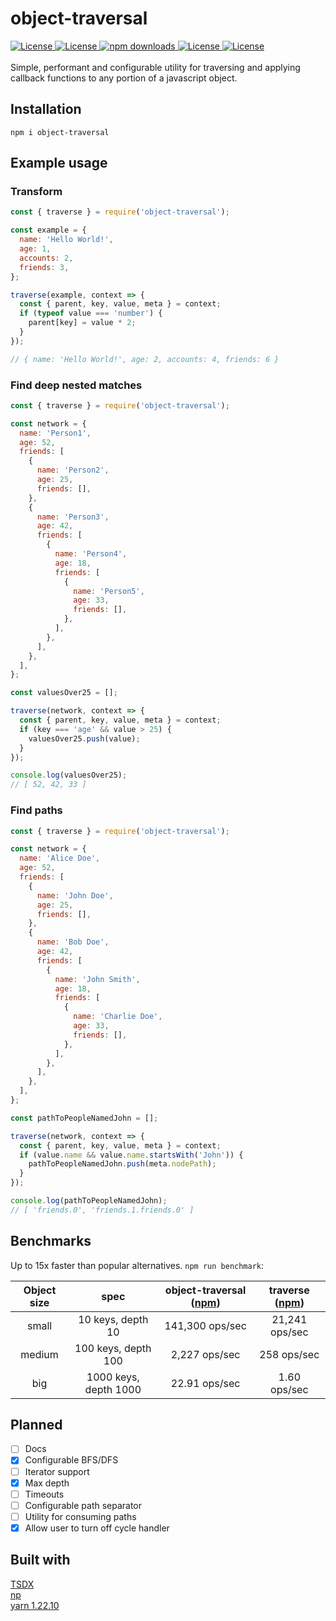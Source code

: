 # object-traversal

<div>

<a href="https://github.com/DevimalPlanet/object-traversal/actions/workflows/tests.yml">
  <img src="https://github.com/DevimalPlanet/object-traversal/actions/workflows/tests.yml/badge.svg" alt="License" />
</a>

<a href="https://codecov.io/gh/DevimalPlanet/object-traversal/branch/main/graph/badge.svg?token=JJOGZJEZBO">
  <img src="https://codecov.io/gh/DevimalPlanet/object-traversal/branch/main/graph/badge.svg?token=JJOGZJEZBO" alt="License" />
</a>

<a href="https://www.npmjs.com/package/object-traversal">
<img src="https://img.shields.io/npm/dm/object-traversal.svg" alt="npm downloads" />
</a>

<a href="https://github.com/DevimalPlanet/object-traversal/blob/master/package.json">
  <img src="https://img.shields.io/badge/dependencies-0-brightgreen" alt="License" />
</a>

<a href="https://github.com/DevimalPlanet/object-traversal/blob/master/LICENSE">
  <img src="https://img.shields.io/github/license/DevimalPlanet/object-traversal.svg" alt="License" />
</a>

</div>

<br />

<div>
Simple, performant and configurable utility for traversing and applying callback functions to any portion of a javascript object.
</div>

## Installation

    npm i object-traversal

## Example usage

### Transform

```javascript
const { traverse } = require('object-traversal');

const example = {
  name: 'Hello World!',
  age: 1,
  accounts: 2,
  friends: 3,
};

traverse(example, context => {
  const { parent, key, value, meta } = context;
  if (typeof value === 'number') {
    parent[key] = value * 2;
  }
});

// { name: 'Hello World!', age: 2, accounts: 4, friends: 6 }
```

### Find deep nested matches

```javascript
const { traverse } = require('object-traversal');

const network = {
  name: 'Person1',
  age: 52,
  friends: [
    {
      name: 'Person2',
      age: 25,
      friends: [],
    },
    {
      name: 'Person3',
      age: 42,
      friends: [
        {
          name: 'Person4',
          age: 18,
          friends: [
            {
              name: 'Person5',
              age: 33,
              friends: [],
            },
          ],
        },
      ],
    },
  ],
};

const valuesOver25 = [];

traverse(network, context => {
  const { parent, key, value, meta } = context;
  if (key === 'age' && value > 25) {
    valuesOver25.push(value);
  }
});

console.log(valuesOver25);
// [ 52, 42, 33 ]
```

### Find paths

```javascript
const { traverse } = require('object-traversal');

const network = {
  name: 'Alice Doe',
  age: 52,
  friends: [
    {
      name: 'John Doe',
      age: 25,
      friends: [],
    },
    {
      name: 'Bob Doe',
      age: 42,
      friends: [
        {
          name: 'John Smith',
          age: 18,
          friends: [
            {
              name: 'Charlie Doe',
              age: 33,
              friends: [],
            },
          ],
        },
      ],
    },
  ],
};

const pathToPeopleNamedJohn = [];

traverse(network, context => {
  const { parent, key, value, meta } = context;
  if (value.name && value.name.startsWith('John')) {
    pathToPeopleNamedJohn.push(meta.nodePath);
  }
});

console.log(pathToPeopleNamedJohn);
// [ 'friends.0', 'friends.1.friends.0' ]
```

## Benchmarks

Up to 15x faster than popular alternatives. `npm run benchmark`:

| Object size |         spec          | object-traversal ([npm](https://www.npmjs.com/package/object-traversal)) | traverse ([npm](https://www.npmjs.com/package/traverse)) |
| :---------: | :-------------------: | :----------------------------------------------------------------------: | :------------------------------------------------------: |
|    small    |   10 keys, depth 10   |                             141,300 ops/sec                              |                      21,241 ops/sec                      |
|   medium    |  100 keys, depth 100  |                              2,227 ops/sec                               |                       258 ops/sec                        |
|     big     | 1000 keys, depth 1000 |                              22.91 ops/sec                               |                       1.60 ops/sec                       |

## Planned

- [ ] Docs
- [x] Configurable BFS/DFS
- [ ] Iterator support
- [x] Max depth
- [ ] Timeouts
- [ ] Configurable path separator
- [ ] Utility for consuming paths
- [x] Allow user to turn off cycle handler

## Built with

[TSDX](https://github.com/formium/tsdx)<br>
[np](https://github.com/sindresorhus/np)<br>
[yarn 1.22.10](https://yarnpkg.com/)
